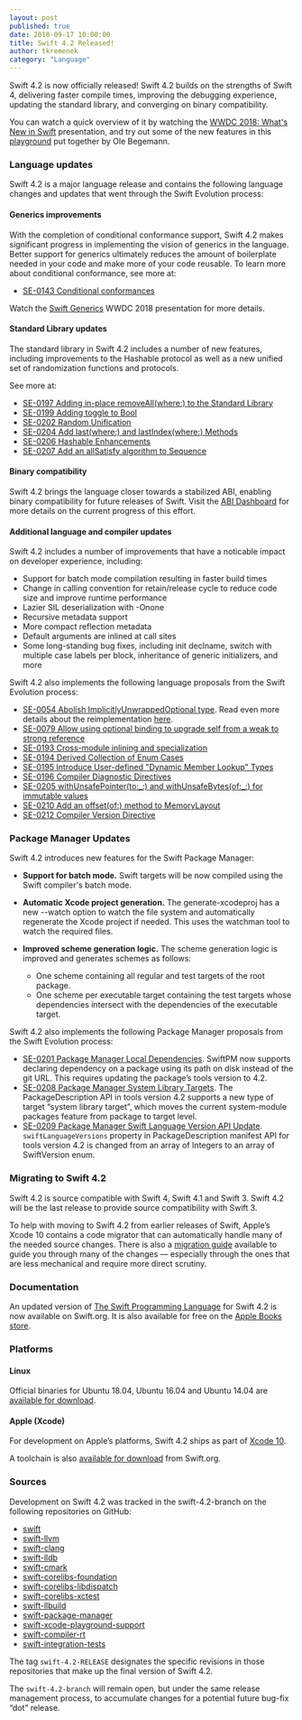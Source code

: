 ```yaml
---
layout: post
published: true
date: 2018-09-17 10:00:00
title: Swift 4.2 Released!
author: tkremenek
category: "Language"
---
```


Swift 4.2 is now officially released!  Swift 4.2 builds on the strengths of Swift 4, delivering faster compile times, improving the debugging experience, updating the standard library, and converging on binary compatibility.

You can watch a quick overview of it by watching the [WWDC 2018: What's New in Swift](https://developer.apple.com/videos/play/wwdc2018/401/) presentation, and try out some of the new features in this [playground](https://oleb.net/blog/2018/06/whats-new-in-swift-4-2-playground/) put together by Ole Begemann.

### Language updates

Swift 4.2 is a major language release and contains the following language changes and updates that went through the Swift Evolution process:

#### Generics improvements

With the completion of conditional conformance support, Swift 4.2 makes significant progress in implementing the vision of generics in the language.  Better support for generics ultimately reduces the amount of boilerplate needed in your code and make more of your code reusable.  To learn more about conditional conformance, see more at:

* [SE-0143 Conditional conformances](https://github.com/swiftlang/swift-evolution/blob/master/proposals/0143-conditional-conformances.md)

Watch the [Swift Generics](https://developer.apple.com/videos/play/wwdc2018/406/) WWDC 2018 presentation for more details.


#### Standard Library updates

The standard library in Swift 4.2 includes a number of new features, including improvements to the Hashable protocol as well as a new unified set of randomization functions and protocols.

See more at:

* [SE-0197 Adding in-place removeAll(where:) to the Standard Library](https://github.com/swiftlang/swift-evolution/blob/master/proposals/0197-remove-where.md)
* [SE-0199 Adding toggle to Bool](https://github.com/swiftlang/swift-evolution/blob/master/proposals/0199-bool-toggle.md)
* [SE-0202 Random Unification](https://github.com/swiftlang/swift-evolution/blob/master/proposals/0202-random-unification.md)
* [SE-0204 Add last(where:) and lastIndex(where:) Methods](https://github.com/swiftlang/swift-evolution/blob/master/proposals/0204-add-last-methods.md)
* [SE-0206 Hashable Enhancements](https://github.com/swiftlang/swift-evolution/blob/master/proposals/0206-hashable-enhancements.md)
* [SE-0207 Add an allSatisfy algorithm to Sequence](https://github.com/swiftlang/swift-evolution/blob/master/proposals/0207-containsOnly.md)

#### Binary compatibility

Swift 4.2 brings the language closer towards a stabilized ABI, enabling binary compatibility for future releases of Swift.  Visit the [ABI Dashboard](/abi-stability/) for more details on the current progress of this effort.

#### Additional language and compiler updates

Swift 4.2 includes a number of improvements that have a noticable impact on developer experience, including:

* Support for batch mode compilation resulting in faster build times
* Change in calling convention for retain/release cycle to reduce code size and improve runtime performance
* Lazier SIL deserialization with -Onone
* Recursive metadata support
* More compact reflection metadata
* Default arguments are inlined at call sites
* Some long-standing bug fixes, including init declname, switch with multiple case labels per block, inheritance of generic initializers, and more

Swift 4.2 also implements the following language proposals from the Swift Evolution process:

* [SE-0054 Abolish ImplicitlyUnwrappedOptional type](https://github.com/swiftlang/swift-evolution/blob/master/proposals/0054-abolish-iuo.md).  Read even more details about the reimplementation [here](/blog/iuo/).
* [SE-0079 Allow using optional binding to upgrade self from a weak to strong reference](https://github.com/swiftlang/swift-evolution/blob/master/proposals/0079-upgrade-self-from-weak-to-strong.md)
* [SE-0193 Cross-module inlining and specialization](https://github.com/swiftlang/swift-evolution/blob/master/proposals/0193-cross-module-inlining-and-specialization.md)
* [SE-0194 Derived Collection of Enum Cases](https://github.com/swiftlang/swift-evolution/blob/master/proposals/0194-derived-collection-of-enum-cases.md)
* [SE-0195 Introduce User-defined "Dynamic Member Lookup" Types](https://github.com/swiftlang/swift-evolution/blob/master/proposals/0195-dynamic-member-lookup.md)
* [SE-0196 Compiler Diagnostic Directives](https://github.com/swiftlang/swift-evolution/blob/master/proposals/0196-diagnostic-directives.md)
* [SE-0205 withUnsafePointer(to:\_:) and withUnsafeBytes(of:\_:) for immutable values](https://github.com/swiftlang/swift-evolution/blob/master/proposals/0205-withUnsafePointer-for-lets.md)
* [SE-0210 Add an offset(of:) method to MemoryLayout](https://github.com/swiftlang/swift-evolution/blob/master/proposals/0210-key-path-offset.md)
* [SE-0212 Compiler Version Directive](https://github.com/swiftlang/swift-evolution/blob/master/proposals/0212-compiler-version-directive.md)


### Package Manager Updates

Swift 4.2 introduces new features for the Swift Package Manager:

* **Support for batch mode.** Swift targets will be now compiled using the Swift compiler's batch mode.

* **Automatic Xcode project generation.** The generate-xcodeproj has a new --watch option to watch the file system and automatically regenerate the Xcode project if needed. This uses the watchman tool to watch the required files.

* **Improved scheme generation logic.** The scheme generation logic is improved and generates schemes as follows:
  * One scheme containing all regular and test targets of the root package.
  * One scheme per executable target containing the test targets whose dependencies intersect with the dependencies of the executable target.

Swift 4.2 also implements the following Package Manager proposals from the Swift Evolution process:

* [SE-0201 Package Manager Local Dependencies](https://github.com/swiftlang/swift-evolution/blob/master/proposals/0201-package-manager-local-dependencies.md). SwiftPM now supports declaring dependency on a package using its path on disk instead of the git URL. This requires updating the package’s tools version to 4.2.
* [SE-0208 Package Manager System Library Targets](https://github.com/swiftlang/swift-evolution/blob/master/proposals/0208-package-manager-system-library-targets.md). The PackageDescription API in tools version 4.2 supports a new type of target “system library target”, which moves the current system-module packages feature from package to target level.
* [SE-0209 Package Manager Swift Language Version API Update](https://github.com/swiftlang/swift-evolution/blob/master/proposals/0209-package-manager-swift-lang-version-update.md). `swiftLanguageVersions` property in PackageDescription manifest API for tools version 4.2 is changed from an array of Integers to an array of SwiftVersion enum.

### Migrating to Swift 4.2

Swift 4.2 is source compatible with Swift 4, Swift 4.1 and Swift 3.  Swift 4.2 will be the last release to provide source compatibility with Swift 3.

To help with moving to Swift 4.2 from earlier releases of Swift, Apple’s Xcode 10 contains a code migrator that can automatically handle many of the needed source changes. There is also a [migration guide](/migration-guide-swift4.2) available to guide you through many of the changes — especially through the ones that are less mechanical and require more direct scrutiny.

### Documentation

An updated version of [The Swift Programming Language](https://docs.swift.org/swift-book/) for Swift 4.2 is now available on Swift.org. It is also available for free on the [Apple Books store](https://itunes.apple.com/us/book/the-swift-programming-language/id881256329?mt=11).

### Platforms

#### Linux

Official binaries for Ubuntu 18.04, Ubuntu 16.04 and Ubuntu 14.04 are
[available for download](/download/).

#### Apple (Xcode)

For development on Apple’s platforms, Swift 4.2 ships as part of [Xcode 10](https://itunes.apple.com/app/xcode/id497799835).

A toolchain is also [available for download](/download/) from Swift.org.

### Sources

Development on Swift 4.2 was tracked in the swift-4.2-branch on the following repositories on GitHub:

* [swift]
* [swift-llvm]
* [swift-clang]
* [swift-lldb]
* [swift-cmark]
* [swift-corelibs-foundation]
* [swift-corelibs-libdispatch]
* [swift-corelibs-xctest]
* [swift-llbuild]
* [swift-package-manager]
* [swift-xcode-playground-support]
* [swift-compiler-rt]
* [swift-integration-tests]

The tag `swift-4.2-RELEASE` designates the specific revisions in those repositories that make up the final version of Swift 4.2.

The `swift-4.2-branch` will remain open, but under the same release management process, to accumulate changes for a potential future bug-fix “dot” release.

[swift]: https://github.com/apple/swift
[swift-llvm]: https://github.com/apple/swift-llvm
[swift-clang]: https://github.com/apple/swift-clang
[swift-lldb]: https://github.com/apple/swift-lldb
[swift-cmark]: https://github.com/swiftlang/swift-cmark
[swift-llbuild]: https://github.com/swiftlang/swift-llbuild
[swift-package-manager]: https://github.com/swiftlang/swift-package-manager
[swift-corelibs-foundation]: https://github.com/swiftlang/swift-corelibs-foundation
[swift-corelibs-libdispatch]: https://github.com/apple/swift-corelibs-libdispatch
[swift-compiler-rt]: https://github.com/apple/swift-compiler-rt
[swift-corelibs-xctest]: https://github.com/swiftlang/swift-corelibs-xctest
[swift-xcode-playground-support]: https://github.com/apple/swift-xcode-playground-support
[swift-integration-tests]: https://github.com/swiftlang/swift-integration-tests
